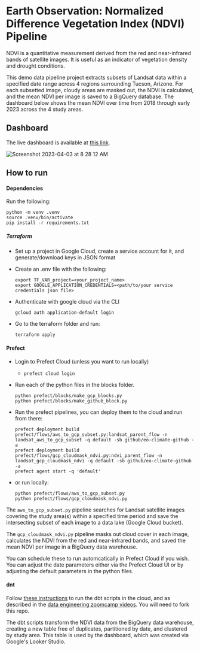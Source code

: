 # Earth Observation: Normalized Difference Vegetation Index (NDVI) Pipeline

NDVI is a quantitative measurement derived from the red and near-infrared bands of satellite images.  It is useful as an indicator of vegetation density and drought conditions.

This demo data pipeline project extracts subsets of Landsat data within a specified date range across 4 regions surrounding Tucson, Arizone.  For each subsetted image, cloudy areas are masked out, the NDVI is calculated, and the mean NDVI per image is saved to a BigQuery database.
The dashboard below shows the mean NDVI over time from 2018 through early 2023 across the 4 study areas.

## Dashboard

The live dashboard is available at [this link](https://lookerstudio.google.com/reporting/f519ed16-b314-4720-a1e8-0bebc3724295).

![Screenshot 2023-04-03 at 8 28 12 AM](https://user-images.githubusercontent.com/187676/229644289-83521140-da3d-4265-a5a9-e25cd01c8aa5.png)


## How to run

#### Dependencies
Run the following:

```
python -m venv .venv
source .venv/bin/activate
pip install -r requirements.txt
```

##### Terraform
- Set up a project in Google Cloud, create a service account for it, and generate/download keys in JSON format
  
- Create an .env file with the following:
   ```
   export TF_VAR_project=<your_project_name>
   export GOOGLE_APPLICATION_CREDENTIALS=<path/to/your service credentials json file>
   ```
- Authenticate with google cloud via the CLI
  ```
  gcloud auth application-default login
  ```  

- Go to the terraform folder and run:
  ```
  terraform apply
  ```

#### Prefect
- Login to Prefect Cloud (unless you want to run locally)
  - ```prefect cloud login``` 
- Run each of the python files in the blocks folder.  
   ```
   python prefect/blocks/make_gcp_blocks.py
   python prefect/blocks/make_github_block.py
   ```

- Run the prefect pipelines, you can deploy them to the cloud and run from there:
  ```
  prefect deployment build  prefect/flows/aws_to_gcp_subset.py:landsat_parent_flow -n landsat_aws_to_gcp_subset -q default -sb github/eo-climate-github -a
  prefect deployment build  prefect/flows/gcp_cloudmask_ndvi.py:ndvi_parent_flow -n landsat_gcp_cloudmask_ndvi -q default -sb github/eo-climate-github -a
  prefect agent start -q 'default'
  ```
- or run locally:
  ```
  python prefect/flows/aws_to_gcp_subset.py
  python prefect/flows/gcp_cloudmask_ndvi.py
  ```
  
The `aws_to_gcp_subset.py` pipeline searches for Landsat satellite images covering the study area(s) within a specified time period and save the intersecting subset of each image to a data lake (Google Cloud bucket).

The `gcp_cloudmask_ndvi.py` pipeline masks out cloud cover in each image, calculates the NDVI from the red and near-infrared bands, and saved the mean NDVI per image in a BigQuery data warehouse.

You can schedule these to run automcatically in Prefect Cloud if you wish. You can adjust the date parameters either via the Prefect Cloud UI or by adjusting the default parameters in the python files.  


#### dnt
Follow [these instructions](https://docs.getdbt.com/docs/quickstarts/dbt-cloud/bigquery#connect-dbt-cloud-to-bigquery) to run the dbt scripts in the cloud, and as described in the [data engineering zoomcamp videos](https://github.com/DataTalksClub/data-engineering-zoomcamp/tree/main/week_4_analytics_engineering#deploying-a-dbt-project).  You will need to fork this repo.

The dbt scripts transform the NDVI data from the BigQuery data warehouse, creating a new table free of duplicates, partitioned by date, and clustered by study area.  This table is used by the dashboard, which was created via Google's Looker Studio.
